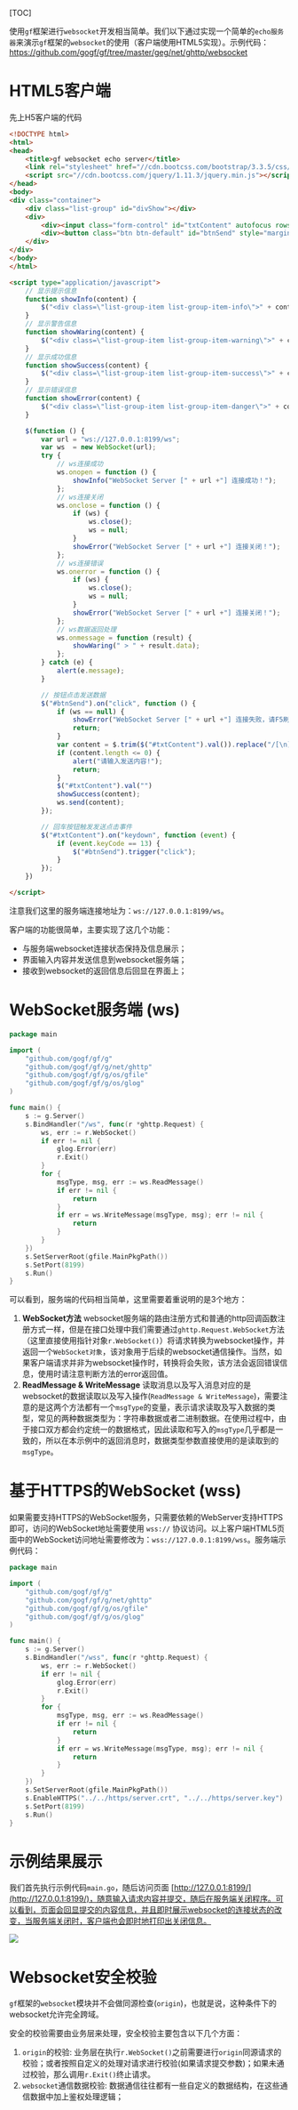 [TOC]

使用`gf`框架进行`websocket`开发相当简单。我们以下通过实现一个简单的`echo服务器`来演示`gf`框架的`websocket`的使用（客户端使用HTML5实现）。示例代码：https://github.com/gogf/gf/tree/master/geg/net/ghttp/websocket

# HTML5客户端
先上H5客户端的代码
```html
<!DOCTYPE html>
<html>
<head>
    <title>gf websocket echo server</title>
    <link rel="stylesheet" href="//cdn.bootcss.com/bootstrap/3.3.5/css/bootstrap.min.css">
    <script src="//cdn.bootcss.com/jquery/1.11.3/jquery.min.js"></script>
</head>
<body>
<div class="container">
    <div class="list-group" id="divShow"></div>
    <div>
        <div><input class="form-control" id="txtContent" autofocus rows="6" placeholder="请输入发送内容"></div>
        <div><button class="btn btn-default" id="btnSend" style="margin-top:15px">发 送</button></div>
    </div>
</div>
</body>
</html>

<script type="application/javascript">
    // 显示提示信息
    function showInfo(content) {
        $("<div class=\"list-group-item list-group-item-info\">" + content + "</div>").appendTo("#divShow")
    }
    // 显示警告信息
    function showWaring(content) {
        $("<div class=\"list-group-item list-group-item-warning\">" + content + "</div>").appendTo("#divShow")
    }
    // 显示成功信息
    function showSuccess(content) {
        $("<div class=\"list-group-item list-group-item-success\">" + content + "</div>").appendTo("#divShow")
    }
    // 显示错误信息
    function showError(content) {
        $("<div class=\"list-group-item list-group-item-danger\">" + content + "</div>").appendTo("#divShow")
    }

    $(function () {
        var url = "ws://127.0.0.1:8199/ws";
        var ws  = new WebSocket(url);
        try {
            // ws连接成功
            ws.onopen = function () {
                showInfo("WebSocket Server [" + url +"] 连接成功！");
            };
            // ws连接关闭
            ws.onclose = function () {
                if (ws) {
                    ws.close();
                    ws = null;
                }
                showError("WebSocket Server [" + url +"] 连接关闭！");
            };
            // ws连接错误
            ws.onerror = function () {
                if (ws) {
                    ws.close();
                    ws = null;
                }
                showError("WebSocket Server [" + url +"] 连接关闭！");
            };
            // ws数据返回处理
            ws.onmessage = function (result) {
                showWaring(" > " + result.data);
            };
        } catch (e) {
            alert(e.message);
        }

        // 按钮点击发送数据
        $("#btnSend").on("click", function () {
            if (ws == null) {
                showError("WebSocket Server [" + url +"] 连接失败，请F5刷新页面!");
                return;
            }
            var content = $.trim($("#txtContent").val()).replace("/[\n]/g", "");
            if (content.length <= 0) {
                alert("请输入发送内容!");
                return;
            }
            $("#txtContent").val("")
            showSuccess(content);
            ws.send(content);
        });

        // 回车按钮触发发送点击事件
        $("#txtContent").on("keydown", function (event) {
            if (event.keyCode == 13) {
                $("#btnSend").trigger("click");
            }
        });
    })

</script>
```
注意我们这里的服务端连接地址为：`ws://127.0.0.1:8199/ws`。

客户端的功能很简单，主要实现了这几个功能：
* 与服务端websocket连接状态保持及信息展示；
* 界面输入内容并发送信息到websocket服务端；
* 接收到websocket的返回信息后回显在界面上；


# WebSocket服务端 (ws)

```go
package main

import (
    "github.com/gogf/gf/g"
    "github.com/gogf/gf/g/net/ghttp"
    "github.com/gogf/gf/g/os/gfile"
    "github.com/gogf/gf/g/os/glog"
)

func main() {
    s := g.Server()
    s.BindHandler("/ws", func(r *ghttp.Request) {
        ws, err := r.WebSocket()
        if err != nil {
            glog.Error(err)
            r.Exit()
        }
        for {
            msgType, msg, err := ws.ReadMessage()
            if err != nil {
                return
            }
            if err = ws.WriteMessage(msgType, msg); err != nil {
                return
            }
        }
    })
    s.SetServerRoot(gfile.MainPkgPath())
    s.SetPort(8199)
    s.Run()
}
```
可以看到，服务端的代码相当简单，这里需要着重说明的是3个地方：
1. **WebSocket方法**
	websocket服务端的路由注册方式和普通的http回调函数注册方式一样，但是在接口处理中我们需要通过`ghttp.Request.WebSocket`方法（这里直接使用指针对象`r.WebSocket()`）将请求转换为websocket操作，并返回一个`WebSocket对象`，该对象用于后续的websocket通信操作。当然，如果客户端请求并非为websocket操作时，转换将会失败，该方法会返回错误信息，使用时请注意判断方法的error返回值。
1. **ReadMessage & WriteMessage**
	读取消息以及写入消息对应的是websocket的数据读取以及写入操作(```ReadMessage & WriteMessage```)，需要注意的是这两个方法都有一个```msgType```的变量，表示请求读取及写入数据的类型，常见的两种数据类型为：字符串数据或者二进制数据。在使用过程中，由于接口双方都会约定统一的数据格式，因此读取和写入的```msgType```几乎都是一致的，所以在本示例中的返回消息时，数据类型参数直接使用的是读取到的```msgType```。

# 基于HTTPS的WebSocket (wss)

如果需要支持HTTPS的WebSocket服务，只需要依赖的WebServer支持HTTPS即可，访问的WebSocket地址需要使用 `wss://` 协议访问。以上客户端HTML5页面中的WebSocket访问地址需要修改为：`wss://127.0.0.1:8199/wss`。服务端示例代码：

```go
package main

import (
    "github.com/gogf/gf/g"
    "github.com/gogf/gf/g/net/ghttp"
    "github.com/gogf/gf/g/os/gfile"
    "github.com/gogf/gf/g/os/glog"
)

func main() {
    s := g.Server()
    s.BindHandler("/wss", func(r *ghttp.Request) {
        ws, err := r.WebSocket()
        if err != nil {
            glog.Error(err)
            r.Exit()
        }
        for {
            msgType, msg, err := ws.ReadMessage()
            if err != nil {
                return
            }
            if err = ws.WriteMessage(msgType, msg); err != nil {
                return
            }
        }
    })
    s.SetServerRoot(gfile.MainPkgPath())
    s.EnableHTTPS("../../https/server.crt", "../../https/server.key")
    s.SetPort(8199)
    s.Run()
}
```


# 示例结果展示

我们首先执行示例代码```main.go```，随后访问页面 [http://127.0.0.1:8199/](http://127.0.0.1:8199/)，随意输入请求内容并提交，随后在服务端关闭程序。可以看到，页面会回显提交的内容信息，并且即时展示websocket的连接状态的改变，当服务端关闭时，客户端也会即时地打印出关闭信息。

![](/images/QQ截图20180603000556.png)

# Websocket安全校验

`gf`框架的`websocket`模块并不会做同源检查(`origin`)，也就是说，这种条件下的websocket允许完全跨域。

安全的校验需要由业务层来处理，安全校验主要包含以下几个方面：
1. `origin`的校验: 业务层在执行`r.WebSocket()`之前需要进行`origin`同源请求的校验；或者按照自定义的处理对请求进行校验(如果请求提交参数)；如果未通过校验，那么调用`r.Exit()`终止请求。
1. `websocket`通信数据校验: 数据通信往往都有一些自定义的数据结构，在这些通信数据中加上鉴权处理逻辑；








